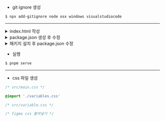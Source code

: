 - git ignore 생성

```bash
$ npx add-gitignore node osx windows visualstudiocode
```
---
<details>
<summary> index.html 작성 </summary>

```html
<!DOCTYPE html>
<html lang="ko">

<head>
  <meta charset="UTF-8">
  <meta name="viewport" content="width=device-width, initial-scale=1.0">
  <title>UI 디자인(설계) with CSS 변수</title>
  <meta name="description" content="Figma의 로컬 변수를 CSS 변수로 변환해 개발에 활용">
</head>

<body>
  <div>
    modal dialog
  </div>
</body>

</html>
```
</details>

<details>
<summary>package.json 생성 후 수정</summary>

```bash
$ git init
```

```json
{
  "private": true,
  "name": "uix",
  "version": "1.0.0",
  "description": "디자인 → 개발 핸드오프 프로세스에 대해 학습합니다.",
  "scripts": {
    "serve": ""
  }
}
```
</details>

<details>
<summary>패키지 설치 후 package.json 수정</summary>mmary>

```bash
$ pnpm add -D live-server
```

```json
// package.json

{
  "scripts": {
    "serve": "live-server --host=localhost --port=3000 --no-browser"
  },
}
```
</details>

- 실행

```bash
$ pnpm serve
```
---
- css 파일 생성

```css
/* src/main.css */

@import './variables.css'
```

```css
/* src/variable.css */

/* figma css 붙여넣기 */
```